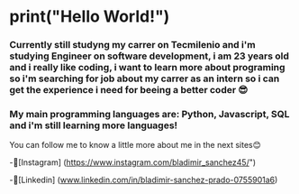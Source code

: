 # print("Hello World!")

### Currently still studyng my carrer on Tecmilenio and i'm studying Engineer on software development, i am 23 years old and i really like coding, i want to learn more about programing so i'm searching for job about my carrer as an intern so i can get the experience i need for beeing a better coder 😎
### My main programming languages are: Python, Javascript, SQL and i'm still learning more languages!

You can follow me to know a little more about me in the next sites😊

-📸[Instagram] (https://www.instagram.com/bladimir_sanchez45/")

-💼[Linkedin] (www.linkedin.com/in/bladimir-sanchez-prado-0755901a6)
